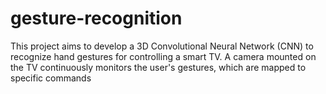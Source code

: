 # gesture-recognition
This project aims to develop a 3D Convolutional Neural Network (CNN) to recognize hand gestures for controlling a smart TV. A camera mounted on the TV continuously monitors the user's gestures, which are mapped to specific commands
